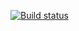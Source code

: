 [![Build status](https://ci.appveyor.com/api/projects/status/h3ke6gbw9xuwqbq5?svg=true)](https://ci.appveyor.com/project/IrinaVN2015/resthw2)


